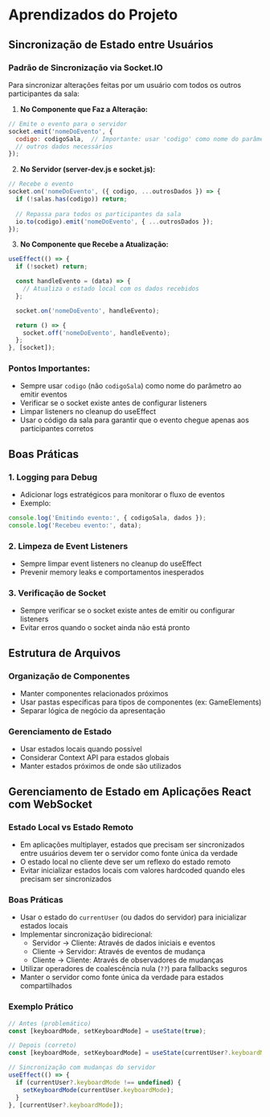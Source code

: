 # Aprendizados do Projeto

## Sincronização de Estado entre Usuários

### Padrão de Sincronização via Socket.IO

Para sincronizar alterações feitas por um usuário com todos os outros participantes da sala:

1. **No Componente que Faz a Alteração:**
```javascript
// Emite o evento para o servidor
socket.emit('nomeDoEvento', {
  codigo: codigoSala,  // Importante: usar 'codigo' como nome do parâmetro
  // outros dados necessários
});
```

2. **No Servidor (server-dev.js e socket.js):**
```javascript
// Recebe o evento
socket.on('nomeDoEvento', ({ codigo, ...outrosDados }) => {
  if (!salas.has(codigo)) return;
  
  // Repassa para todos os participantes da sala
  io.to(codigo).emit('nomeDoEvento', { ...outrosDados });
});
```

3. **No Componente que Recebe a Atualização:**
```javascript
useEffect(() => {
  if (!socket) return;

  const handleEvento = (data) => {
    // Atualiza o estado local com os dados recebidos
  };

  socket.on('nomeDoEvento', handleEvento);

  return () => {
    socket.off('nomeDoEvento', handleEvento);
  };
}, [socket]);
```

### Pontos Importantes:
- Sempre usar `codigo` (não `codigoSala`) como nome do parâmetro ao emitir eventos
- Verificar se o socket existe antes de configurar listeners
- Limpar listeners no cleanup do useEffect
- Usar o código da sala para garantir que o evento chegue apenas aos participantes corretos

## Boas Práticas

### 1. Logging para Debug
- Adicionar logs estratégicos para monitorar o fluxo de eventos
- Exemplo:
```javascript
console.log('Emitindo evento:', { codigoSala, dados });
console.log('Recebeu evento:', data);
```

### 2. Limpeza de Event Listeners
- Sempre limpar event listeners no cleanup do useEffect
- Prevenir memory leaks e comportamentos inesperados

### 3. Verificação de Socket
- Sempre verificar se o socket existe antes de emitir ou configurar listeners
- Evitar erros quando o socket ainda não está pronto

## Estrutura de Arquivos

### Organização de Componentes
- Manter componentes relacionados próximos
- Usar pastas específicas para tipos de componentes (ex: GameElements)
- Separar lógica de negócio da apresentação

### Gerenciamento de Estado
- Usar estados locais quando possível
- Considerar Context API para estados globais
- Manter estados próximos de onde são utilizados

## Gerenciamento de Estado em Aplicações React com WebSocket

### Estado Local vs Estado Remoto
- Em aplicações multiplayer, estados que precisam ser sincronizados entre usuários devem ter o servidor como fonte única da verdade
- O estado local no cliente deve ser um reflexo do estado remoto
- Evitar inicializar estados locais com valores hardcoded quando eles precisam ser sincronizados

### Boas Práticas
- Usar o estado do `currentUser` (ou dados do servidor) para inicializar estados locais
- Implementar sincronização bidirecional:
  - Servidor → Cliente: Através de dados iniciais e eventos
  - Cliente → Servidor: Através de eventos de mudança
  - Cliente → Cliente: Através de observadores de mudanças
- Utilizar operadores de coalescência nula (`??`) para fallbacks seguros
- Manter o servidor como fonte única da verdade para estados compartilhados

### Exemplo Prático
```javascript
// Antes (problemático)
const [keyboardMode, setKeyboardMode] = useState(true);

// Depois (correto)
const [keyboardMode, setKeyboardMode] = useState(currentUser?.keyboardMode ?? true);

// Sincronização com mudanças do servidor
useEffect(() => {
  if (currentUser?.keyboardMode !== undefined) {
    setKeyboardMode(currentUser.keyboardMode);
  }
}, [currentUser?.keyboardMode]);
``` 